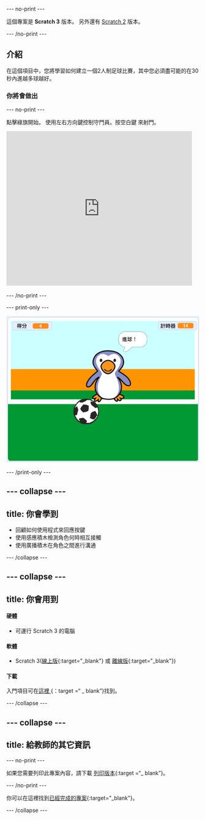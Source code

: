 --- no-print ---

這個專案是 **Scratch 3** 版本。 另外還有 [Scratch 2](https://projects.raspberrypi.org/en/projects/beat-the-goalie-scratch2) 版本。

--- /no-print ---

## 介紹

在這個項目中，您將學習如何建立一個2人制足球比賽，其中您必須盡可能的在30秒內進越多球越好。

### 你將會做出

--- no-print ---

點擊綠旗開始。 使用左右方向鍵控制守門員。按<kbd>空白鍵</kbd> 來射門。

<div class="scratch-preview">
  <iframe allowtransparency="true" width="485" height="402" src="https://scratch.mit.edu/projects/embed/285942132/?autostart=false" frameborder="0" scrolling="no"></iframe>
</div>

--- /no-print ---

--- print-only ---

![遊戲截圖](images/goalie-final.png)

--- /print-only ---

--- collapse ---
---
title: 你會學到
---

- 回顧如何使用程式來回應按鍵
- 使用感應積木檢測角色何時相互接觸
- 使用廣播積木在角色之間進行溝通

--- /collapse ---

--- collapse ---
---
title: 你會用到
---

#### 硬體

+ 可運行 Scratch 3 的電腦

#### 軟體

+ Scratch 3([線上版](http://rpf.io/scratchon){:target="_blank"} 或 [離線版](http://rpf.io/scratchoff){:target="_blank"})

#### 下載

入門項目可在[這裡 ](http://rpf.io/p/en/beat-the-goalie-go) {：target =“ _ blank”}找到。

--- /collapse ---

--- collapse ---
---
title: 給教師的其它資訊
---

--- no-print ---

如果您需要列印此專案內容，請下載 [列印版本](https://projects.raspberrypi.org/en/projects/beat-the-goalie/print){:target =“_ blank”}。

--- /no-print ---

你可以在這裡找到[已經完成的專案](http://rpf.io/p/en/beat-the-goalie-get){:target="_blank"}。

--- /collapse ---
